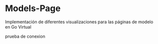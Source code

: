 # Models-Page

Implementación de diferentes visualizaciones para las páginas de modelo en Go Virtual

prueba de conexion
